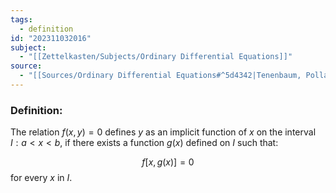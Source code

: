 ```yaml
---
tags:
  - definition
id: "202311032016"
subject:
  - "[[Zettelkasten/Subjects/Ordinary Differential Equations]]"
source:
  - "[[Sources/Ordinary Differential Equations#^5d4342|Tenenbaum, Pollard]]"
---
```

### Definition:
The relation $f(x,y)=0$ defines $y$ as an implicit function of $x$ on the interval $I: a<x<b$, if there exists a function $g(x)$ defined on $I$ such that:

$$ f[x, g(x)] = 0 $$
for every $x$ in $I$.